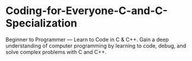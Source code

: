 # Coding-for-Everyone-C-and-C-Specialization
Beginner to Programmer — Learn to Code in C &amp; C++. Gain a deep understanding of computer programming by learning to code, debug, and solve complex problems with C and C++.
